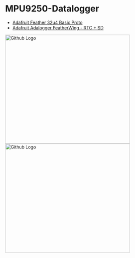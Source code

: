 # MPU9250-Datalogger
- [Adafruit Feather 32u4 Basic Proto](https://www.adafruit.com/product/2771)
- [Adafruit Adalogger FeatherWing - RTC + SD](https://www.adafruit.com/product/2922)



<img src="https://github.com/wdpckr92/MPU9250-Datalogger/blob/master/IMG_20200327_175819.jpg" width="400" height="350" title="Github Logo">
<img src="https://github.com/wdpckr92/MPU9250-Datalogger/blob/master/IMG_20200327_175925.jpg" width="400" height="350" title="Github Logo">



